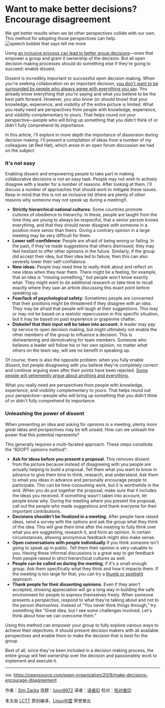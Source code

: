 [#]: collector: (lujun9972)
[#]: translator: ( )
[#]: reviewer: ( )
[#]: publisher: ( )
[#]: url: ( )
[#]: subject: (Want to make better decisions? Encourage disagreement)
[#]: via: (https://opensource.com/open-organization/20/9/make-decisions-encourage-disagreement)
[#]: author: (Sim Zacks https://opensource.com/users/sim)

Want to make better decisions? Encourage disagreement
======
We get better results when we let other perspectives collide with our
own. This method for adopting those perspectives can help.
![speech bubble that says tell me more][1]

Using [an inclusive process can lead to better group decisions][2]—ones that empower a group and grant it ownership of the decision. But all open decision making processes should do something else if they're going to succeed: enable dissent.

Dissent is incredibly important to successful open decision making. When you're seeking collaboration on an important decision, [you don't want to be surrounded by people who always agree with everything you say][3]. You already know everything that _you're_ saying and what _you_ believe to be the best path forward. However, you also know (or should know) that your knowledge, experience, and visibility of the entire picture is limited. What you really need are perspectives from people with knowledge, experience, and visibility complementary to yours. That helps round out your perspective—people who will bring up something that you didn't think of or didn't fully comprehend its importance.

In this article, I'll explore in more depth the importance of dissension during decision making. I'll present a compilation of ideas from a number of my colleagues (at Red Hat), which arose in an open forum discussion we had on the subject.

### It's not easy

Enabling dissent and empowering people to take part in making collaborative decisions is not an easy task. People may not wish to actively disagree with a leader for a number of reasons. After looking at them, I'll discuss a number of approaches that should work to mitigate these issues. Keep in mind that this is not an inclusive list (there are plenty of other reasons why someone may not speak up during a meeting!).

  * **Strictly hierarchical national cultures:** Some countries promote cultures of obedience to hierarchy. In these, people are taught from the time they are young to always be respectful, that a senior person knows everything, and that they should never disagree with someone in a position more senior than theirs. Giving a contrary opinion in a large meeting may be very difficult for them.
  * **Lower self-confidence:** People are afraid of being wrong or failing. In the past, if they've made suggestions that others dismissed, they may feel hesitant to offer other opinions in the future. Similarly, if the group _did_ accept their idea, but their idea led to failure, then this can also severely lower their self-confidence.
  * **New ideas:** People may need time to really think about and reflect on new ideas when they hear them. There might be a feeling, for example, that an idea is "missing something," but people won't know exactly what. They might want to do additional research or take time to recall exactly where they saw an article discussing this exact point before speaking up.
  * **Fear/lack of psychological safety:** Sometimes people are concerned that their positions might be threatened if they disagree with an idea. They may be afraid that people will laugh at their suggestions. This may or may not be based on a realistic repercussion in this specific situation, but it may be based on past experience or grapevine chatter.
  * **Disbelief that their input will be taken into account:** A leader may pay lip service to open decision making, but might ultimately not enable the other members of the group to influence a decision. This is disheartening and demotivating for team members. Someone who believes a leader will follow his or her own opinion, no matter _what_ others on the team say, will see no benefit in speaking up.



Of course, there is also the opposite problem: when you fully enable dissent, but people disagreeing with you believe they're completely correct and continue arguing even after their points have been rejected. [Some people will vehemently argue about anything and everything.][4]

What you really need are perspectives from people with knowledge, experience, and visibility complementary to yours. That helps round out your perspective—people who will bring up something that you didn't think of or didn't fully comprehend its importance.

### Unleashing the power of dissent

When presenting an idea and asking for opinions in a meeting, plenty _more_ great ideas and perspectives may be left unsaid. How can we unleash the power that this potential represents?

This generally requires a multi-faceted approach. These steps constitute the "ADOPT opinions method":

  * **Ask for ideas before you present a proposal.** This removes dissent from the picture because instead of disagreeing with you people are actually helping to build a proposal. Tell them what you want to know in advance to give them time to think, research, and understand. Ask them to email you ideas in advance and personally encourage people to participate. This can be time-consuming work, but it is worthwhile in the end. When you do put together the proposal, make sure that it includes the ideas you received. If something wasn't taken into account, let people know why. During the meeting where you present the proposal, call out the people who made suggestions and thank everyone for their important contributions.
  * **Decisions shouldn't be finalized in a meeting.** After people have raised ideas, send a survey with the options and ask the group what they think of the idea. This will give them time after the meeting to fully think over what you are suggesting, research it, and form an opinion. In certain circumstances, allowing anonymous feedback might also make sense.
  * **Open conversations with people individually** if you think someone isn't going to speak up in public. Tell them their opinion is very valuable to you. Having these informal discussions is a great way to get feedback from people raised in strict hierarchical cultures as well.
  * **People can be called on during the meeting**, if it's a small enough group. Ask them specifically what they think and how it impacts them. If the meeting is too large for that, you can try a [thumb or spotlight][5] approach.
  * **Thank people for their dissenting opinions.** Even if they aren't accepted, showing appreciation will go a long way in building the safe environment for people to express themselves freely. When someone presents a perspective, respond to what they're talking about and not to the person _themselves_. Instead of "You never think things through," try something like "Great idea, but I see some challenges involved. Let's think about how we can overcome them."



Using this method can empower your group to fully explore various ways to achieve their objectives. It should present decision makers with all available perspectives and enable them to make the decision that is best for the group.

Best of all, since they've been included in a decision making process, the entire group will feel ownership over the decision and passionately work to implement and execute it.

--------------------------------------------------------------------------------

via: https://opensource.com/open-organization/20/9/make-decisions-encourage-disagreement

作者：[Sim Zacks][a]
选题：[lujun9972][b]
译者：[译者ID](https://github.com/译者ID)
校对：[校对者ID](https://github.com/校对者ID)

本文由 [LCTT](https://github.com/LCTT/TranslateProject) 原创编译，[Linux中国](https://linux.cn/) 荣誉推出

[a]: https://opensource.com/users/sim
[b]: https://github.com/lujun9972
[1]: https://opensource.com/sites/default/files/styles/image-full-size/public/lead-images/OSCD_MPL3_520x292_FINAL.png?itok=cp6TbjVI (speech bubble that says tell me more)
[2]: https://opensource.com/open-organization/20/8/making-open-decisions-five-steps
[3]: https://opensource.com/open-organization/15/6/eviscerated-front-entire-company
[4]: https://opensource.com/open-organization/17/1/escape-the-cave
[5]: https://www.educationworld.com/a_admin/greatmeetings/greatmeetings027.shtml
